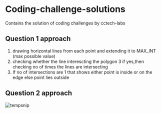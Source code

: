 # Coding-challenge-solutions
Contains the solution of coding challenges by cctech-labs

## Question 1 approach
1. drawing horizontal lines from each point and extending it to MAX_INT (max possible value)
2. checking whether the line interescting the polygon
3  if yes,then checking no of times the lines are intersecting
4. If no of intersections are 1 that shows either point is inside or on the edge else point lies outside 

## Question 2 approach

![tempsnip](https://user-images.githubusercontent.com/31897207/85328297-24bfff00-b4ee-11ea-8f0b-d7ede7ad8cf7.png)
